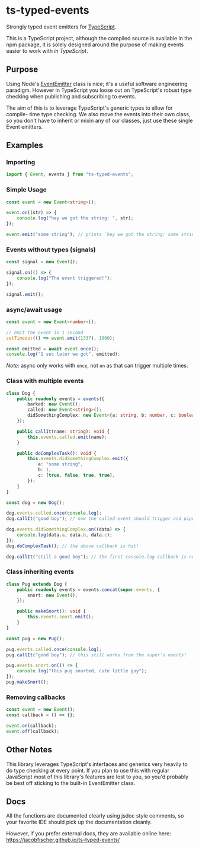 # ts-typed-events

Strongly typed event emitters for [TypeScript](https://www.typescriptlang.org/).

This is a TypeScript project, although the compiled source is available in the
npm package, it is solely designed around the purpose of making events easier to
work with _in TypeScript_.

## Purpose

Using Node's [EventEmitter](https://nodejs.org/api/events.html) class is nice;
it's a useful software engineering paradigm. However in TypeScript you loose out
on TypeScript's robust type checking when publishing and subscribing to events.

The aim of this is to leverage TypeScript's generic types to allow for compile-
time type checking. We also move the events into their own class, so you don't
have to inherit or mixin any of our classes, just use these single Event
emitters.

## Examples

### Importing

```ts
import { Event, events } from "ts-typed-events";
```

### Simple Usage

```ts
const event = new Event<string>();

event.on((str) => {
    console.log("hey we got the string: ", str);
});

event.emit("some string"); // prints `hey we got the string: some string`
```

### Events without types (signals)

```ts
const signal = new Event();

signal.on(() => {
    console.log("The event triggered!");
});

signal.emit();
```

### async/await usage

```ts
const event = new Event<number>();

// emit the event in 1 second
setTimeout(() => event.emit(1337), 1000);

const emitted = await event.once();
console.log("1 sec later we got", emitted);
```

_Note_: async only works with `once`, not `on` as that can trigger multiple
times.

### Class with multiple events

```ts
class Dog {
    public readonly events = events({
        barked: new Event();
        called: new Event<string>();
        didSomethingComplex: new Event<{a: string, b: number, c: boolean[]}>();
    });

    public callIt(name: string): void {
        this.events.called.emit(name);
    }

    public doComplexTask(): void {
        this.events.didSomethingComplex.emit({
            a: "some string",
            b: 1,
            c: [true, false, true, true],
        });
    }
}

const dog = new Dog();

dog.events.called.once(console.log);
dog.callIt("good boy"); // now the called event should trigger and pipe the string to console.log

dog.events.didSomethingComplex.on((data) => {
    console.log(data.a, data.b, data.c);
});
dog.doComplexTask(); // the above callback is hit!

dog.callIt("still a good boy"); // the first console.log callback is not fired, because it was only fired `once`
```

### Class inheriting events

```ts
class Pug extends Dog {
    public readonly events = events.concat(super.events, {
        snort: new Event();
    });

    public makeSnort(): void {
        this.events.snort.emit();
    }
}

const pug = new Pug();

pug.events.called.once(console.log);
pug.callIt("good boy"); // this still works from the super's events!

pug.events.snort.on(() => {
    console.log("this pug snorted, cute little guy");
});
pug.makeSnort();
```

### Removing callbacks

```ts
const event = new Event();
const callback = () => {};

event.on(callback);
event.off(callback);
```

## Other Notes

This library leverages TypeScript's interfaces and generics very heavily to do
type checking at every point. If you plan to use this with regular JavaScript
most of this library's features are lost to you, so you'd probably be best off
sticking to the built-in EventEmitter class.

## Docs

All the functions are documented clearly using jsdoc style comments, so your
favorite IDE should pick up the documentation cleanly.

However, if you prefer external docs, they are available online here:
https://jacobfischer.github.io/ts-typed-events/
